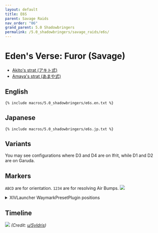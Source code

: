 ```yaml
---
layout: default
title: E6S
parent: Savage Raids
nav_order: "06"
grand_parent: 5.0 Shadowbringers
permalink: /5.0_shadowbringers/savage_raids/e6s/
---
```


# Eden's Verse: Furor (Savage)

- [Akito's strat (アキト式)](https://youtu.be/dAzhPxWFao4)  
- [Amaya's strat (あまや式)](https://jp.finalfantasyxiv.com/lodestone/character/9416493/blog/4354941/)

## English
```
{% include macros/5.0_shadowbringers/e6s.en.txt %}
```

## Japanese
```
{% include macros/5.0_shadowbringers/e6s.jp.txt %}
```

## Variants

You may see configurations where D3 and D4 are on Ifrit, while D1 and D2 are on Garuda.

## Markers

`ABCD` are for orientation. `1234` are for resolving Air Bumps.
![]({{site.baseurl}}/images/5.0_shadowbringers/e6s/markers.jpg)
<details markdown=block>
<summary>XIVLauncher WaymarkPresetPlugin positions</summary>

```json
{
  "Name":"E6S",
  "MapID":720,
  "A":{"X":100.0,"Y":0.0,"Z":82.0,"ID":0,"Active":true},
  "B":{"X":118.0,"Y":0.0,"Z":100.0,"ID":1,"Active":true},
  "C":{"X":100.0,"Y":0.0,"Z":118.0,"ID":2,"Active":true},
  "D":{"X":82.0,"Y":0.0,"Z":100.0,"ID":3,"Active":true},
  "One":{"X":96.5,"Y":0.0,"Z":96.5,"ID":4,"Active":true},
  "Two":{"X":103.5,"Y":0.0,"Z":96.5,"ID":5,"Active":true},
  "Three":{"X":103.5,"Y":0.0,"Z":103.5,"ID":6,"Active":true},
  "Four":{"X":96.5,"Y":0.0,"Z":103.5,"ID":7,"Active":true}
}
```

</details>

## Timeline

![](https://i.redd.it/nzpnd1ak3mn41.png)
*(Credit: [u/Syldris](https://www.reddit.com/r/ffxiv/comments/fl6vmk/e6s_timeline_image/))*

<script data-goatcounter="https://tuufless.goatcounter.com/count"
        async src="//gc.zgo.at/count.js"></script>
